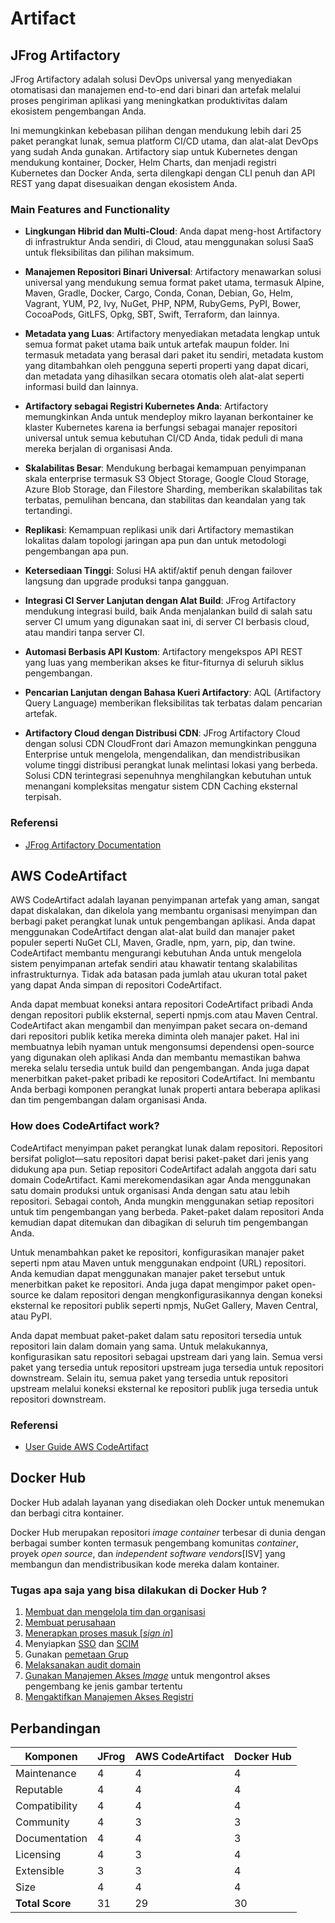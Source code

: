 # Artifact

## JFrog Artifactory

JFrog Artifactory adalah solusi DevOps universal yang menyediakan otomatisasi dan manajemen end-to-end dari binari dan artefak 
melalui proses pengiriman aplikasi yang meningkatkan produktivitas dalam ekosistem pengembangan Anda.

Ini memungkinkan kebebasan pilihan dengan mendukung lebih dari 25 paket perangkat lunak, semua platform CI/CD utama, dan 
alat-alat DevOps yang sudah Anda gunakan. Artifactory siap untuk Kubernetes dengan mendukung kontainer, Docker, Helm Charts, 
dan menjadi registri Kubernetes dan Docker Anda, serta dilengkapi dengan CLI penuh dan API REST yang dapat disesuaikan dengan 
ekosistem Anda.

### Main Features and Functionality

- **Lingkungan Hibrid dan Multi-Cloud**: Anda dapat meng-host Artifactory di infrastruktur Anda sendiri, di Cloud, atau menggunakan 
solusi SaaS untuk fleksibilitas dan pilihan maksimum. 


- **Manajemen Repositori Binari Universal**: Artifactory menawarkan solusi universal yang mendukung semua format paket utama, 
termasuk Alpine, Maven, Gradle, Docker, Cargo, Conda, Conan, Debian, Go, Helm, Vagrant, YUM, P2, Ivy, NuGet, PHP, NPM, RubyGems, 
PyPI, Bower, CocoaPods, GitLFS, Opkg, SBT, Swift, Terraform, dan lainnya. 


- **Metadata yang Luas**: Artifactory menyediakan metadata lengkap untuk semua format paket utama baik untuk artefak maupun 
folder. Ini termasuk metadata yang berasal dari paket itu sendiri, metadata kustom yang ditambahkan oleh pengguna seperti 
properti yang dapat dicari, dan metadata yang dihasilkan secara otomatis oleh alat-alat seperti informasi build dan lainnya. 


- **Artifactory sebagai Registri Kubernetes Anda**: Artifactory memungkinkan Anda untuk mendeploy mikro layanan berkontainer 
ke klaster Kubernetes karena ia berfungsi sebagai manajer repositori universal untuk semua kebutuhan CI/CD Anda, tidak peduli 
di mana mereka berjalan di organisasi Anda. 


- **Skalabilitas Besar**: Mendukung berbagai kemampuan penyimpanan skala enterprise termasuk S3 Object Storage, Google Cloud 
Storage, Azure Blob Storage, dan Filestore Sharding, memberikan skalabilitas tak terbatas, pemulihan bencana, dan stabilitas 
dan keandalan yang tak tertandingi. 


- **Replikasi**: Kemampuan replikasi unik dari Artifactory memastikan lokalitas dalam topologi jaringan apa pun dan untuk 
metodologi pengembangan apa pun. 


- **Ketersediaan Tinggi**: Solusi HA aktif/aktif penuh dengan failover langsung dan upgrade produksi tanpa gangguan. 


- **Integrasi CI Server Lanjutan dengan Alat Build**: JFrog Artifactory mendukung integrasi build, baik Anda menjalankan 
build di salah satu server CI umum yang digunakan saat ini, di server CI berbasis cloud, atau mandiri tanpa server CI.


- **Automasi Berbasis API Kustom**: Artifactory mengekspos API REST yang luas yang memberikan akses ke fitur-fiturnya di 
seluruh siklus pengembangan.


- **Pencarian Lanjutan dengan Bahasa Kueri Artifactory**: AQL (Artifactory Query Language) memberikan fleksibilitas tak 
terbatas dalam pencarian artefak.


- **Artifactory Cloud dengan Distribusi CDN**: JFrog Artifactory Cloud dengan solusi CDN CloudFront dari Amazon memungkinkan 
pengguna Enterprise untuk mengelola, mengendalikan, dan mendistribusikan volume tinggi distribusi perangkat lunak melintasi 
lokasi yang berbeda. Solusi CDN terintegrasi sepenuhnya menghilangkan kebutuhan untuk menangani kompleksitas mengatur sistem 
CDN Caching eksternal terpisah.

### Referensi

- [JFrog Artifactory Documentation](https://jfrog.com/help/r/jfrog-artifactory-documentation/jfrog-artifactory)

## AWS CodeArtifact

AWS CodeArtifact adalah layanan penyimpanan artefak yang aman, sangat dapat diskalakan, dan dikelola yang membantu organisasi 
menyimpan dan berbagi paket perangkat lunak untuk pengembangan aplikasi. Anda dapat menggunakan CodeArtifact dengan alat-alat 
build dan manajer paket populer seperti NuGet CLI, Maven, Gradle, npm, yarn, pip, dan twine. CodeArtifact membantu mengurangi 
kebutuhan Anda untuk mengelola sistem penyimpanan artefak sendiri atau khawatir tentang skalabilitas infrastrukturnya. Tidak 
ada batasan pada jumlah atau ukuran total paket yang dapat Anda simpan di repositori CodeArtifact.

Anda dapat membuat koneksi antara repositori CodeArtifact pribadi Anda dengan repositori publik eksternal, seperti npmjs.com 
atau Maven Central. CodeArtifact akan mengambil dan menyimpan paket secara on-demand dari repositori publik ketika mereka 
diminta oleh manajer paket. Hal ini membuatnya lebih nyaman untuk mengonsumsi dependensi open-source yang digunakan oleh 
aplikasi Anda dan membantu memastikan bahwa mereka selalu tersedia untuk build dan pengembangan. Anda juga dapat menerbitkan 
paket-paket pribadi ke repositori CodeArtifact. Ini membantu Anda berbagi komponen perangkat lunak properti antara beberapa 
aplikasi dan tim pengembangan dalam organisasi Anda.

### How does CodeArtifact work?

CodeArtifact menyimpan paket perangkat lunak dalam repositori. Repositori bersifat poliglot—satu repositori dapat berisi 
paket-paket dari jenis yang didukung apa pun. Setiap repositori CodeArtifact adalah anggota dari satu domain CodeArtifact. 
Kami merekomendasikan agar Anda menggunakan satu domain produksi untuk organisasi Anda dengan satu atau lebih repositori. 
Sebagai contoh, Anda mungkin menggunakan setiap repositori untuk tim pengembangan yang berbeda. Paket-paket dalam repositori 
Anda kemudian dapat ditemukan dan dibagikan di seluruh tim pengembangan Anda.

Untuk menambahkan paket ke repositori, konfigurasikan manajer paket seperti npm atau Maven untuk menggunakan endpoint (URL) 
repositori. Anda kemudian dapat menggunakan manajer paket tersebut untuk menerbitkan paket ke repositori. Anda juga dapat 
mengimpor paket open-source ke dalam repositori dengan mengkonfigurasikannya dengan koneksi eksternal ke repositori publik 
seperti npmjs, NuGet Gallery, Maven Central, atau PyPI.

Anda dapat membuat paket-paket dalam satu repositori tersedia untuk repositori lain dalam domain yang sama. Untuk melakukannya, 
konfigurasikan satu repositori sebagai upstream dari yang lain. Semua versi paket yang tersedia untuk repositori upstream 
juga tersedia untuk repositori downstream. Selain itu, semua paket yang tersedia untuk repositori upstream melalui koneksi 
eksternal ke repositori publik juga tersedia untuk repositori downstream.

### Referensi

- [User Guide AWS CodeArtifact](https://docs.aws.amazon.com/codeartifact/latest/ug/welcome.html)

## Docker Hub

Docker Hub adalah layanan yang disediakan oleh Docker untuk menemukan dan berbagi citra kontainer.

Docker Hub merupakan repositori _image_ _container_ terbesar di dunia dengan berbagai sumber konten termasuk pengembang komunitas _container_, proyek _open source_, dan _independent software vendors_[ISV] yang membangun dan mendistribusikan kode mereka dalam kontainer.

### Tugas apa saja yang bisa dilakukan di Docker Hub ?
1. [Membuat dan mengelola tim dan organisasi](https://docs.docker.com/docker-hub/orgs/)
2. [Membuat perusahaan](https://docs.docker.com/docker-hub/creating-companies/)
3. [Menerapkan proses masuk [_sign in_]](https://docs.docker.com/docker-hub/configure-sign-in/)
4. Menyiapkan [SSO](https://docs.docker.com/single-sign-on/) dan [SCIM](https://docs.docker.com/docker-hub/scim/)
5. Gunakan [pemetaan Grup](https://docs.docker.com/docker-hub/group-mapping/)
6. [Melaksanakan audit domain](https://docs.docker.com/docker-hub/domain-audit/)
7. [Gunakan Manajemen Akses _Image_](https://docs.docker.com/docker-hub/image-access-management/) untuk mengontrol akses pengembang ke jenis gambar tertentu
8. [Mengaktifkan Manajemen Akses Registri](https://docs.docker.com/desktop/hardened-desktop/registry-access-management/)

## Perbandingan

| Komponen        | JFrog | AWS CodeArtifact | Docker Hub |
|-----------------|-------|------------------|------------|
| Maintenance     | 4     | 4                | 4          |
| Reputable       | 4     | 4                | 4          |
| Compatibility   | 4     | 4                | 4          |
| Community       | 4     | 3                | 3          |
| Documentation   | 4     | 4                | 3          |
| Licensing       | 4     | 3                | 4          |
| Extensible      | 3     | 3                | 4          |
| Size            | 4     | 4                | 4          |
| **Total Score** | 31    | 29               | 30         |